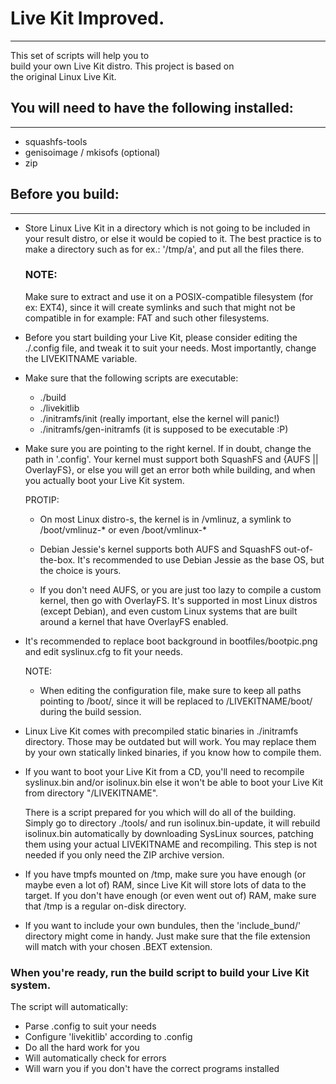 # Live Kit Improved.
***
This set of scripts will help you to  
build your own Live Kit distro. This project is based on  
the original Linux Live Kit.


## You will need to have the following installed:
***
  * squashfs-tools
  * genisoimage / mkisofs (optional)
  * zip

## Before you build:
***
- Store Linux Live Kit in a directory which is not going
  to be included in your result distro, or else it would 
  be copied to it. The best practice is to make a directory
  such as for ex.: '/tmp/a', and put all the files there.

  ### NOTE:
  Make sure to extract and use it on a POSIX-compatible
  filesystem (for ex: EXT4), since it will create symlinks 
  and such that might not be compatible in for example: FAT 
  and such other filesystems.

- Before you start building your Live Kit, please consider
  editing the ./.config file, and tweak it to suit your needs.
  Most importantly, change the LIVEKITNAME variable.

- Make sure that the following scripts are executable:
    * ./build
    * ./livekitlib
    * ./initramfs/init (really important, else the kernel will panic!)
    * ./initramfs/gen-initramfs (it is supposed to be executable :P)

- Make sure you are pointing to the right kernel. If in doubt, 
  change the path in '.config'. Your kernel must support both 
  SquashFS and {AUFS || OverlayFS}, or else you will get an error 
  both while building, and when you actually boot your Live Kit system.

  PROTIP:
  * On most Linux distro-s, the kernel is in /vmlinuz, a
    symlink to /boot/vmlinuz-* or even /boot/vmlinux-*


  * Debian Jessie's kernel supports both AUFS and SquashFS out-of-the-box.
    It's recommended to use Debian Jessie as the base OS, but the choice is yours.

  * If you don't need AUFS, or you are just too lazy to compile a
    custom kernel, then go with OverlayFS. It's supported in most
    Linux distros (except Debian), and even custom Linux systems that are
    built around a kernel that have OverlayFS enabled.

- It's recommended to replace boot background in
  bootfiles/bootpic.png and edit syslinux.cfg to fit your needs.

  NOTE:
  * When editing the configuration file, make sure to keep all paths
    pointing to /boot/, since it will be replaced to /LIVEKITNAME/boot/
    during the build session.

- Linux Live Kit comes with precompiled static binaries in ./initramfs
  directory. Those may be outdated but will work. You may replace them
  by your own statically linked binaries, if you know how to compile them.

- If you want to boot your Live Kit from a CD, you'll need to recompile
  syslinux.bin and/or isolinux.bin else it won't be able to boot 
  your Live Kit from directory "/LIVEKITNAME".
 
  There is a script prepared for you which will do all of the building. 
  Simply go to directory ./tools/ and run isolinux.bin-update, it will rebuild 
  isolinux.bin automatically by downloading SysLinux sources, patching them using 
  your actual LIVEKITNAME and recompiling. This step is not needed if you only need 
  the ZIP archive version.

- If you have tmpfs mounted on /tmp, make sure you have enough (or maybe even
  a lot of) RAM, since Live Kit will store lots of data to the target.
  If you don't have enough (or even went out of) RAM, make sure
  that /tmp is a regular on-disk directory.

- If you want to include your own bundules, then the 'include\_bund/' directory
  might come in handy. Just make sure that the file extension will match
  with your chosen .BEXT extension.

### When you're ready, run the build script to build your Live Kit system.
The script will automatically:
  * Parse .config to suit your needs
  * Configure 'livekitlib' according to .config
  * Do all the hard work for you
  * Will automatically check for errors
  * Will warn you if you don't have the correct programs installed

